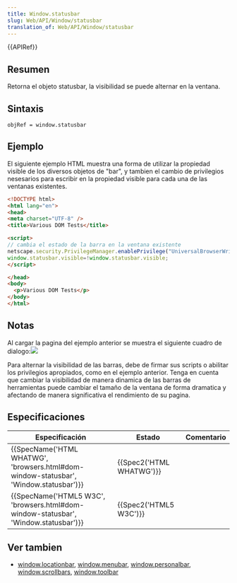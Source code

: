 ```yaml
---
title: Window.statusbar
slug: Web/API/Window/statusbar
translation_of: Web/API/Window/statusbar
---
```

{{APIRef}}

## Resumen

Retorna el objeto statusbar, la visibilidad se puede alternar en la ventana.

## Sintaxis

    objRef = window.statusbar

## Ejemplo

El siguiente ejemplo HTML muestra una forma de utilizar la propiedad visible de los diversos objetos de "bar", y tambien el cambio de privilegios nesesarios para escribir en la propiedad visible para cada una de las ventanas existentes.

```html
<!DOCTYPE html>
<html lang="en">
<head>
<meta charset="UTF-8" />
<title>Various DOM Tests</title>

<script>
// cambia el estado de la barra en la ventana existente
netscape.security.PrivilegeManager.enablePrivilege("UniversalBrowserWrite");
window.statusbar.visible=!window.statusbar.visible;
</script>

</head>
<body>
  <p>Various DOM Tests</p>
</body>
</html>
```

## Notas

Al cargar la pagina del ejemplo anterior se muestra el siguiente cuadro de dialogo:![](https://mdn.mozillademos.org/files/550/Modify_any_open_window_dialog.png)

Para alternar la visibilidad de las barras, debe de firmar sus scripts o abilitar los privilegios apropiados, como en el ejemplo anterior. Tenga en cuenta que cambiar la visibilidad de manera dinamica de las barras de herramientas puede cambiar el tamaño de la ventana de forma dramatica y afectando de manera significativa el rendimiento de su pagina.

## Especificaciones

| Especificación                                                                                                   | Estado                           | Comentario |
| ---------------------------------------------------------------------------------------------------------------- | -------------------------------- | ---------- |
| {{SpecName('HTML WHATWG', 'browsers.html#dom-window-statusbar', 'Window.statusbar')}} | {{Spec2('HTML WHATWG')}} |            |
| {{SpecName('HTML5 W3C', 'browsers.html#dom-window-statusbar', 'Window.statusbar')}} | {{Spec2('HTML5 W3C')}}     |            |

## Ver tambien

- [window.locationbar](/es/docs/Web/API/Window.locationbar), [window.menubar](/es/docs/Web/API/Window.menubar), [window.personalbar](/es/docs/Web/API/Window.personalbar), [window.scrollbars](/es/docs/Web/API/Window.scrollbars), [window.toolbar](/es/docs/Web/API/Window.toolbar)
